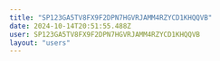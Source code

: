 ```yaml
---
title: "SP123GA5TV8FX9F2DPN7HGVRJAMM4RZYCD1KHQQVB"
date: 2024-10-14T20:51:55.488Z
user: SP123GA5TV8FX9F2DPN7HGVRJAMM4RZYCD1KHQQVB
layout: "users"
---
```

    